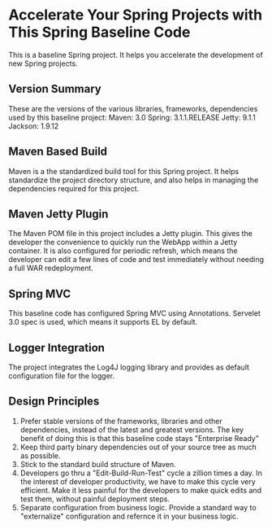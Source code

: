 Accelerate Your Spring Projects with This Spring Baseline Code
=

This is a baseline Spring project. It helps you accelerate the development of new Spring projects.

Version Summary
-
These are the versions of the various libraries, frameworks, dependencies used by this baseline project:
Maven: 3.0
Spring: 3.1.1.RELEASE
Jetty: 9.1.1
Jackson: 1.9.12 

Maven Based Build
-
Maven is a the standardized build tool for this Spring project. It helps standardize the project directory structure, and also helps in managing the dependencies required for this project.

Maven Jetty Plugin
-
The Maven POM file in this project includes a Jetty plugin. This gives the developer the convenience to quickly run the WebApp within a Jetty container. It is also configured for periodic refresh, which means the developer can edit a few lines of code and test immediately without needing a full WAR redeployment.

Spring MVC
-
This baseline code has configured Spring MVC using Annotations. Servelet 3.0 spec is used, which means it supports EL by default.

Logger Integration
-
The project integrates the Log4J logging library and provides as default configuration file for the logger. 

Design Principles
-
1. Prefer stable versions of the frameworks, libraries and other dependencies, instead of the latest and greatest versions. The key benefit of doing this is that this baseline code stays "Enterprise Ready"
2. Keep third party binary dependencies out of your source tree as much as possible.
3. Stick to the standard build structure of Maven.
4. Developers go thru a "Edit-Build-Run-Test" cycle a zillion times a day. In the interest of developer productivity, we have to make this cycle very efficient. Make it less painful for the developers to make quick edits and test them, without painful deployment steps.
5. Separate configuration from business logic. Provide a standard way to "externalize" configuration and refernce it in your business logic.
